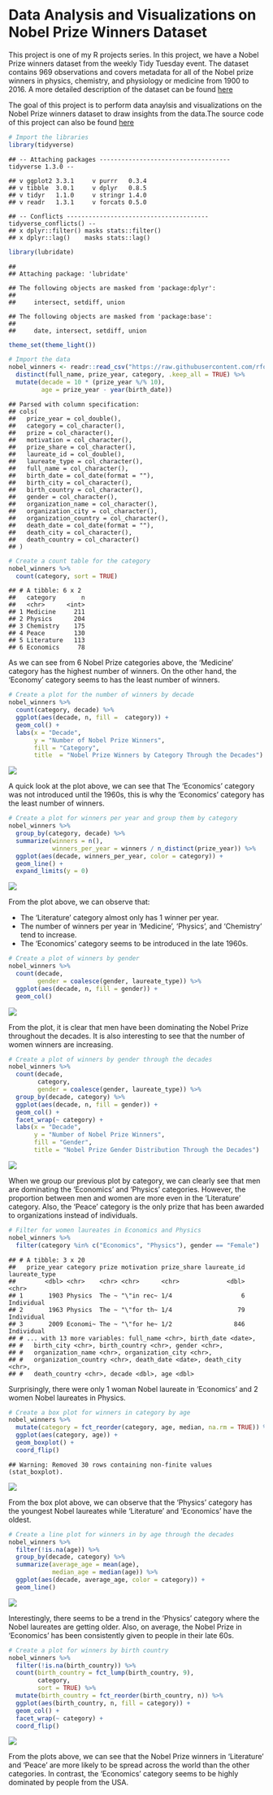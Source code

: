 Data Analysis and Visualizations on Nobel Prize Winners Dataset
================

This project is one of my R projects series. In this project, we have a
Nobel Prize winners dataset from the weekly Tidy Tuesday event. The
dataset contains 969 observations and covers metadata for all of the
Nobel prize winners in physics, chemistry, and physiology or medicine
from 1900 to 2016. A more detailed description of the dataset can be
found
[here](https://github.com/rfordatascience/tidytuesday/tree/master/data/2019/2019-05-14)

The goal of this project is to perform data anaylsis and visualizations
on the Nobel Prize winners dataset to draw insights from the data.The source code of this project can also be found [here](https://github.com/richardcsuwandi/r-projects/blob/master/Data%20Analysis%20and%20Visualizations%20on%20Noble%20Prize%20Winners%20Dataset/nobel-prize.Rmd)

``` r
# Import the libraries
library(tidyverse)
```

    ## -- Attaching packages ------------------------------------ tidyverse 1.3.0 --

    ## v ggplot2 3.3.1     v purrr   0.3.4
    ## v tibble  3.0.1     v dplyr   0.8.5
    ## v tidyr   1.1.0     v stringr 1.4.0
    ## v readr   1.3.1     v forcats 0.5.0

    ## -- Conflicts --------------------------------------- tidyverse_conflicts() --
    ## x dplyr::filter() masks stats::filter()
    ## x dplyr::lag()    masks stats::lag()

``` r
library(lubridate)
```

    ## 
    ## Attaching package: 'lubridate'

    ## The following objects are masked from 'package:dplyr':
    ## 
    ##     intersect, setdiff, union

    ## The following objects are masked from 'package:base':
    ## 
    ##     date, intersect, setdiff, union

``` r
theme_set(theme_light())
```

``` r
# Import the data
nobel_winners <- readr::read_csv("https://raw.githubusercontent.com/rfordatascience/tidytuesday/master/data/2019/2019-05-14/nobel_winners.csv") %>%
  distinct(full_name, prize_year, category, .keep_all = TRUE) %>%
  mutate(decade = 10 * (prize_year %/% 10),
         age = prize_year - year(birth_date))
```

    ## Parsed with column specification:
    ## cols(
    ##   prize_year = col_double(),
    ##   category = col_character(),
    ##   prize = col_character(),
    ##   motivation = col_character(),
    ##   prize_share = col_character(),
    ##   laureate_id = col_double(),
    ##   laureate_type = col_character(),
    ##   full_name = col_character(),
    ##   birth_date = col_date(format = ""),
    ##   birth_city = col_character(),
    ##   birth_country = col_character(),
    ##   gender = col_character(),
    ##   organization_name = col_character(),
    ##   organization_city = col_character(),
    ##   organization_country = col_character(),
    ##   death_date = col_date(format = ""),
    ##   death_city = col_character(),
    ##   death_country = col_character()
    ## )

``` r
# Create a count table for the category
nobel_winners %>%
  count(category, sort = TRUE)
```

    ## # A tibble: 6 x 2
    ##   category       n
    ##   <chr>      <int>
    ## 1 Medicine     211
    ## 2 Physics      204
    ## 3 Chemistry    175
    ## 4 Peace        130
    ## 5 Literature   113
    ## 6 Economics     78

As we can see from 6 Nobel Prize categories above, the ‘Medicine’
category has the highest number of winners. On the other hand, the
‘Economy’ category seems to has the least number of winners.

``` r
# Create a plot for the number of winners by decade
nobel_winners %>%
  count(category, decade) %>%
  ggplot(aes(decade, n, fill =  category)) +
  geom_col() +
  labs(x = "Decade",
       y = "Number of Nobel Prize Winners",
       fill = "Category",
       title  = "Nobel Prize Winners by Category Through the Decades")
```

![](nobel_prize_files/figure-gfm/unnamed-chunk-4-1.png)<!-- --> 

A quick look at the plot above, we can see that The ‘Economics’ category was not
introduced until the 1960s, this is why the ‘Economics’ category has the
least number of winners.

``` r
# Create a plot for winners per year and group them by category 
nobel_winners %>%
  group_by(category, decade) %>%
  summarize(winners = n(),
            winners_per_year = winners / n_distinct(prize_year)) %>%
  ggplot(aes(decade, winners_per_year, color = category)) +
  geom_line() +
  expand_limits(y = 0)
```

![](nobel_prize_files/figure-gfm/unnamed-chunk-5-1.png)<!-- --> 

From the plot above, we can observe that: 
- The ‘Literature’ category almost only has 1 winner per year. 
- The number of winners per year in ‘Medicine’, ‘Physics’, and ‘Chemistry’ tend to increase. 
- The ‘Economics’ category seems to be introduced in the late 1960s.

``` r
# Create a plot of winners by gender
nobel_winners %>%
  count(decade, 
        gender = coalesce(gender, laureate_type)) %>%
  ggplot(aes(decade, n, fill = gender)) +
  geom_col()
```

![](nobel_prize_files/figure-gfm/unnamed-chunk-6-1.png)<!-- --> 

From the plot, it is clear that men have been dominating the Nobel Prize
throughout the decades. It is also interesting to see that the number of
women winners are increasing.

``` r
# Create a plot of winners by gender through the decades
nobel_winners %>%
  count(decade,
        category,
        gender = coalesce(gender, laureate_type)) %>%
  group_by(decade, category) %>%
  ggplot(aes(decade, n, fill = gender)) +
  geom_col() +
  facet_wrap(~ category) +
  labs(x = "Decade",
       y = "Number of Nobel Prize Winners",
       fill = "Gender",
       title = "Nobel Prize Gender Distribution Through the Decades")
```

![](nobel_prize_files/figure-gfm/unnamed-chunk-7-1.png)<!-- --> 

When we group our previous plot by category, we can clearly see that men are
dominating the ‘Economics’ and ‘Physics’ categories. However, the
proportion between men and women are more even in the ‘Literature’
category. Also, the ‘Peace’ category is the only prize that has been
awarded to organizations instead of individuals.

``` r
# Filter for women laureates in Economics and Physics
nobel_winners %>%
  filter(category %in% c("Economics", "Physics"), gender == "Female")
```

    ## # A tibble: 3 x 20
    ##   prize_year category prize motivation prize_share laureate_id laureate_type
    ##        <dbl> <chr>    <chr> <chr>      <chr>             <dbl> <chr>        
    ## 1       1903 Physics  The ~ "\"in rec~ 1/4                   6 Individual   
    ## 2       1963 Physics  The ~ "\"for th~ 1/4                  79 Individual   
    ## 3       2009 Economi~ The ~ "\"for he~ 1/2                 846 Individual   
    ## # ... with 13 more variables: full_name <chr>, birth_date <date>,
    ## #   birth_city <chr>, birth_country <chr>, gender <chr>,
    ## #   organization_name <chr>, organization_city <chr>,
    ## #   organization_country <chr>, death_date <date>, death_city <chr>,
    ## #   death_country <chr>, decade <dbl>, age <dbl>

Surprisingly, there were only 1 woman Nobel laureate in ‘Economics’ and
2 women Nobel laureates in Physics.

``` r
# Create a box plot for winners in category by age
nobel_winners %>%
  mutate(category = fct_reorder(category, age, median, na.rm = TRUE)) %>%
  ggplot(aes(category, age)) +
  geom_boxplot() +
  coord_flip()
```

    ## Warning: Removed 30 rows containing non-finite values (stat_boxplot).

![](nobel_prize_files/figure-gfm/unnamed-chunk-9-1.png)<!-- --> 

From the box plot above, we can observe that the ‘Physics’ category has the
youngest Nobel laureates while ‘Literature’ and ‘Economics’ have the
oldest.

``` r
# Create a line plot for winners in by age through the decades
nobel_winners %>%
  filter(!is.na(age)) %>%
  group_by(decade, category) %>%
  summarize(average_age = mean(age),
            median_age = median(age)) %>%
  ggplot(aes(decade, average_age, color = category)) +
  geom_line()
```

![](nobel_prize_files/figure-gfm/unnamed-chunk-10-1.png)<!-- -->

Interestingly, there seems to be a trend in the ‘Physics’ category where
the Nobel laureates are getting older. Also, on average, the Nobel Prize
in ‘Economics’ has been consistently given to people in their late 60s.

``` r
# Create a plot for winners by birth country
nobel_winners %>%
  filter(!is.na(birth_country)) %>%
  count(birth_country = fct_lump(birth_country, 9),
        category,
        sort = TRUE) %>%
  mutate(birth_country = fct_reorder(birth_country, n)) %>%
  ggplot(aes(birth_country, n, fill = category)) +
  geom_col() +
  facet_wrap(~ category) +
  coord_flip()
```

![](nobel_prize_files/figure-gfm/unnamed-chunk-11-1.png)<!-- --> 

From the plots above, we can see that the Nobel Prize winners in ‘Literature’
and ‘Peace’ are more likely to be spread across the world than the other
categories. In contrast, the ‘Economics’ category seems to be highly
dominated by people from the USA.
